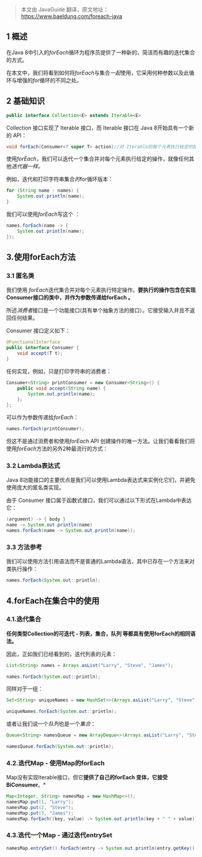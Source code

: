 > 本文由 JavaGuide 翻译，原文地址：https://www.baeldung.com/foreach-java

## 1 概述

在Java 8中引入的*forEach*循环为程序员提供了一种新的，简洁而有趣的迭代集合的方式。

在本文中，我们将看到如何将*forEach*与集合*一起*使用，它采用何种参数以及此循环与增强的*for*循环的不同之处。

## 2 基础知识

```Java
public interface Collection<E> extends Iterable<E>
```

Collection 接口实现了 Iterable 接口，而 Iterable 接口在 Java 8开始具有一个新的 API：

```java
void forEach(Consumer<? super T> action)//对 Iterable的每个元素执行给定的操作，直到所有元素都被处理或动作引发异常。
```

使用*forEach*，我们可以迭代一个集合并对每个元素执行给定的操作，就像任何其他*迭代器一样。*

例如，迭代和打印字符串集合*的*for循环版本：

```java
for (String name : names) {
    System.out.println(name);
}
```

我们可以使用*forEach*写这个 ：

```java
names.forEach(name -> {
    System.out.println(name);
});
```

## 3.使用forEach方法

### 3.1 匿名类

我们使用  *forEach*迭代集合并对每个元素执行特定操作。**要执行的操作包含在实现Consumer接口的类中，并作为参数传递给forEach 。**

所述*消费者*接口是一个功能接口(具有单个抽象方法的接口）。它接受输入并且不返回任何结果。

Consumer 接口定义如下：

```java
@FunctionalInterface
public interface Consumer {
    void accept(T t);
}
```

任何实现，例如，只是打印字符串的消费者：

```java
Consumer<String> printConsumer = new Consumer<String>() {
    public void accept(String name) {
        System.out.println(name);
    };
};
```

可以作为参数传递给*forEach*：

```java
names.forEach(printConsumer);
```

但这不是通过消费者和使用*forEach* API 创建操作的唯一方法。让我们看看我们将使用*forEach*方法的另外2种最流行的方式：

### 3.2 Lambda表达式

Java 8功能接口的主要优点是我们可以使用Lambda表达式来实例化它们，并避免使用庞大的匿名类实现。

由于 Consumer 接口属于函数式接口，我们可以通过以下形式在Lambda中表达它：

```java
(argument) -> { body }
name -> System.out.println(name)
names.forEach(name -> System.out.println(name));
```

### 3.3 方法参考

我们可以使用方法引用语法而不是普通的Lambda语法，其中已存在一个方法来对类执行操作：

```java
names.forEach(System.out::println);
```

## 4.forEach在集合中的使用

### 4.1.迭代集合

**任何类型Collection的可迭代 - 列表，集合，队列 等都具有使用forEach的相同语法。**

因此，正如我们已经看到的，迭代列表的元素：

```java
List<String> names = Arrays.asList("Larry", "Steve", "James");
 
names.forEach(System.out::println);
```

同样对于一组：

```java
Set<String> uniqueNames = new HashSet<>(Arrays.asList("Larry", "Steve", "James"));
 
uniqueNames.forEach(System.out::println);
```

或者让我们说一个*队列*也是一个*集合*：

```java
Queue<String> namesQueue = new ArrayDeque<>(Arrays.asList("Larry", "Steve", "James"));
 
namesQueue.forEach(System.out::println);
```

### 4.2.迭代Map - 使用Map的forEach

Map没有实现Iterable接口，但它**提供了自己的forEach 变体，它接受BiConsumer**。*

```java
Map<Integer, String> namesMap = new HashMap<>();
namesMap.put(1, "Larry");
namesMap.put(2, "Steve");
namesMap.put(3, "James");
namesMap.forEach((key, value) -> System.out.println(key + " " + value));
```

### 4.3.迭代一个Map - 通过迭代entrySet

```java
namesMap.entrySet().forEach(entry -> System.out.println(entry.getKey() + " " + entry.getValue()));
```